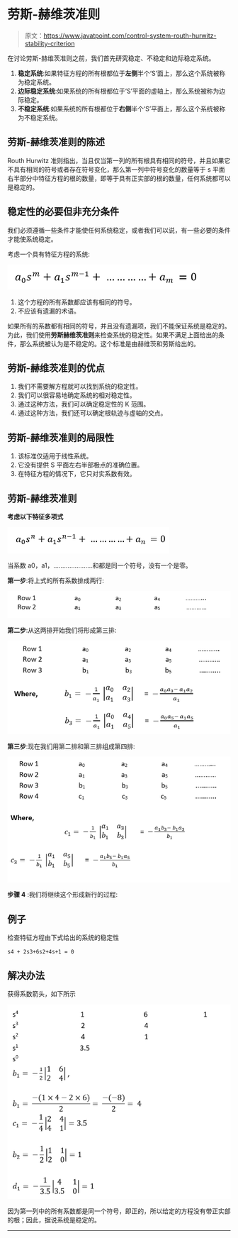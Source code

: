 # 劳斯-赫维茨准则

> 原文：<https://www.javatpoint.com/control-system-routh-hurwitz-stability-criterion>

在讨论劳斯-赫维茨准则之前，我们首先研究稳定、不稳定和边际稳定系统。

1.  **稳定系统**:如果特征方程的所有根都位于**左侧**半个‘S’面上，那么这个系统被称为稳定系统。
2.  **边际稳定系统**:如果系统的所有根都位于‘S’平面的虚轴上，那么系统被称为边际稳定。
3.  **不稳定系统**:如果系统的所有根都位于**右侧**半个‘S’平面上，那么这个系统被称为不稳定系统。

## 劳斯-赫维茨准则的陈述

Routh Hurwitz 准则指出，当且仅当第一列的所有根具有相同的符号，并且如果它不具有相同的符号或者存在符号变化，那么第一列中符号变化的数量等于 s 平面右半部分中特征方程的根的数量，即等于具有正实部的根的数量，任何系统都可以是稳定的。

## 稳定性的必要但非充分条件

我们必须遵循一些条件才能使任何系统稳定，或者我们可以说，有一些必要的条件才能使系统稳定。

考虑一个具有特征方程的系统:

![Routh- Hurwitz Criterion](img/a0872bf7445bff8b43eacb6e2d5f74c2.png)

1.  这个方程的所有系数都应该有相同的符号。
2.  不应该有遗漏的术语。

如果所有的系数都有相同的符号，并且没有遗漏项，我们不能保证系统是稳定的。为此，我们使用**劳斯赫维茨准则**来检查系统的稳定性。如果不满足上面给出的条件，那么系统被认为是不稳定的。这个标准是由赫维茨和劳斯给出的。

## 劳斯-赫维茨准则的优点

1.  我们不需要解方程就可以找到系统的稳定性。
2.  我们可以很容易地确定系统的相对稳定性。
3.  通过这种方法，我们可以确定稳定性的 K 范围。
4.  通过这种方法，我们还可以确定根轨迹与虚轴的交点。

## 劳斯-赫维茨准则的局限性

1.  该标准仅适用于线性系统。
2.  它没有提供 S 平面左右半部极点的准确位置。
3.  在特征方程的情况下，它只对实系数有效。

## 劳斯-赫维茨准则

**考虑以下特征多项式**

![Routh- Hurwitz Criterion](img/55c93ab021bd6d6c9d45f0b6ea0a7137.png)

当系数 a0，a1，......................和都是同一个符号，没有一个是零。

**第一步**:将上式的所有系数排成两行:

![Routh- Hurwitz Criterion](img/75b49961dea497a59a8c6fc43d9c35bd.png)

**第二步**:从这两排开始我们将形成第三排:

![Routh- Hurwitz Criterion](img/0d135381fc8ebd36a96b9ba5300f0e9a.png)

**第三步**:现在我们用第二排和第三排组成第四排:

![Routh- Hurwitz Criterion](img/973e791ce2f942ba4046f43e5828da53.png)

**步骤 4** :我们将继续这个形成新行的过程:

## 例子

检查特征方程由下式给出的系统的稳定性

```
s4 + 2s3+6s2+4s+1 = 0

```

## 解决办法

获得系数箭头，如下所示

![Routh- Hurwitz Criterion](img/e236757ec9b67cf0c96a523f6ee6d051.png)

因为第一列中的所有系数都是同一个符号，即正的，所以给定的方程没有带正实部的根；因此，据说系统是稳定的。

* * *